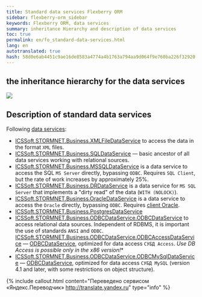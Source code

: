 ```yaml
--- 
title: Standard data services Flexberry ORM 
sidebar: flexberry-orm_sidebar 
keywords: Flexberry ORM, data services 
summary: inheritance Hierarchy and description of data services 
toc: true 
permalink: en/fo_standard-data-services.html 
lang: en 
autotranslated: true 
hash: 58d0e6ab4451c9ae16de8583a4774a4b1763a794aa9d064f9e760ba226f32920 
--- 
```


## the inheritance hierarchy for the data services 

![](/images/pages/products/flexberry-orm/data-service/i-data-service-inheritance.png) 

## Description of standard data services 

Following [data services](fo_data-service.html): 

* [ICSSoft.STORMNET.Business.XMLFileDataService](fo_xml-file-ds.html) to access the data in the format `XML` files. 
* [ICSSoft.STORMNET.Business.SQLDataService](fo_sql-data-service.html) — basic ancestor of all data services working with relational sources. 
* [ICSSoft.STORMNET.Business.MSSQLDataService](fo_mssql-data-service.html) is a data service to access the SQL `MS Server` directly, bypassing `ODBC`. Requires `SQL Client`, but the rate of work increases by approximately 25%. 
* [ICSSoft.STORMNET.Business.DRDataService](fo_dr-data-service.html) is a data service for `MS SQL Server` that implements a "dirty read" of the data (`WITH (NOLOCK)`). 
* [ICSSoft.STORMNET.Business.OracleDataService](fo_oracle-data-service.html) is a data service to access the `Oracle` directly, bypassing `ODBC`. Requires [client Oracle](fo_tools-oracle-ds.html). 
* [ICSSoft.STORMNET.Business.PostgresDataService](fo_postgres-data-service.html) 
* [ICSSoft.STORMNET.Business.ODBCDataService.ODBCDataService](fo_odbc-data-service.html) to access relational data sources. Independent of RDBMS, it is important the use of standards `ANSI` and `ODBC`. 
[ICSSoft.STORMNET.Business.ODBCDataService.ODBCAccessDataService](fo_odbc-access-ds.html) — [ODBCDataService](fo_odbc-data-service.html), optimized for data access `СУБД Access`. *Use DB Access is possible only in the x86 version!** 
* [ICSSoft.STORMNET.Business.ODBCDataService.ODBCMySqlDataService](fo_odbc-mysql-data-service.html) — [ODBCDataService](fo_odbc-data-service.html), optimized for data access `СУБД MySQL` (version 4.1 and later, with some restrictions on object structure). 



{% include callout.html content="Переведено сервисом «Яндекс.Переводчик» <http://translate.yandex.ru>" type="info" %}